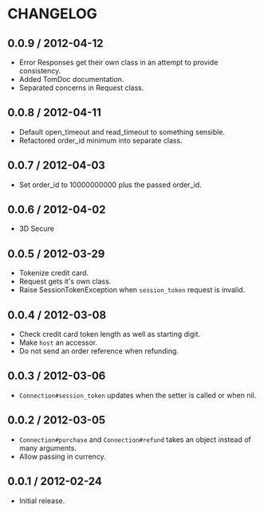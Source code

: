 # CHANGELOG

## 0.0.9 / 2012-04-12

* Error Responses get their own class in an attempt to provide consistency.
* Added TomDoc documentation.
* Separated concerns in Request class.

## 0.0.8 / 2012-04-11

* Default open_timeout and read_timeout to something sensible.
* Refactored order_id minimum into separate class.

## 0.0.7 / 2012-04-03

* Set order_id to 10000000000 plus the passed order_id.

## 0.0.6 / 2012-04-02

* 3D Secure

## 0.0.5 / 2012-03-29

* Tokenize credit card.
* Request gets it's own class.
* Raise SessionTokenException when `session_token` request is invalid.

## 0.0.4 / 2012-03-08

* Check credit card token length as well as starting digit.
* Make `host` an accessor.
* Do not send an order reference when refunding.

## 0.0.3 / 2012-03-06

* `Connection#session_token` updates when the setter is called or when nil.

## 0.0.2 / 2012-03-05

* `Connection#purchase` and `Connection#refund` takes an object instead of many arguments.
* Allow passing in currency.

## 0.0.1 / 2012-02-24

* Initial release.